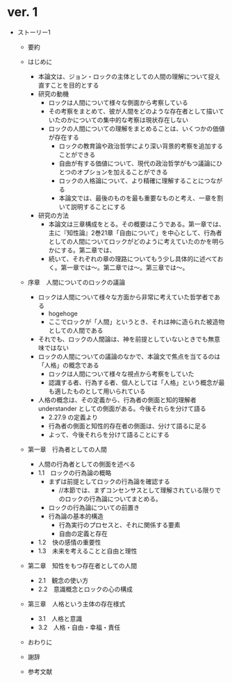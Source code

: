 # ver. 1
- ストーリー1
    -   要約
    -   はじめに
        -   本論文は、ジョン・ロックの主体としての人間の理解について捉え直すことを目的とする
        -   研究の動機
            -   ロックは人間について様々な側面から考察している
            -   その考察をまとめて、彼が人間をどのような存在者として描いていたのかについての集中的な考察は現状存在しない
            -   ロックの人間についての理解をまとめることは、いくつかの価値が存在する
                -   ロックの教育論や政治哲学により深い背景的考察を追加することができる
                -   自由が有する価値について、現代の政治哲学がもつ議論にひとつのオプションを加えることができる
                -   ロックの人格論について、より精確に理解することにつながる
                -   本論文では、最後のものを最も重要なものと考え、一章を割いて説明することにする
        -   研究の方法
            -   本論文は三章構成をとる。その概要はこうである。第一章では、主に『知性論』2巻21章「自由について」を中心として、行為者としての人間についてロックがどのように考えていたのかを明らかにする。第二章では、
            -   続いて、それぞれの章の理路についてもう少し具体的に述べておく。第一章では〜。第二章では〜。第三章では〜。
    -   序章　人間についてのロックの議論
        -   ロックは人間について様々な方面から非常に考えていた哲学者である
            -   hogehoge
            -   ここでロックが「人間」というとき、それは神に造られた被造物としての人間である
        -   それでも、ロックの人間論は、神を前提としていないときでも無意味ではない
        -   ロックの人間についての議論のなかで、本論文で焦点を当てるのは「人格」の概念である
            -   ロックは人間について様々な視点から考察をしていた
            -   認識する者、行為する者、個人としては「人格」という概念が最も適したものとして用いられている
        -   人格の概念は、その定義から、行為者の側面と知的理解者 understander としての側面がある。今後それらを分けて語る
            -   2.27.9 の定義より
            -   行為者の側面と知性的存在者の側面は、分けて語るに足る
            -   よって、今後それらを分けて語ることにする
    -   第一章　行為者としての人間
        -   人間の行為者としての側面を述べる
        -   1.1　ロックの行為論の概略
            -   まずは前提としてロックの行為論を確認する
                -   //本節では、まずコンセンサスとして理解されている限りでのロックの行為論についてまとめる。
            -   ロックの行為論についての前置き
            -   行為論の基本的構造
                -   行為実行のプロセスと、それに関係する要素
                -   自由の定義と存在
        -   1.2　快の感情の重要性
        -   1.3　未来を考えることと自由と理性
    -   第二章　知性をもつ存在者としての人間
        -   2.1　観念の使い方
        -   2.2　意識概念とロックの心の構成
    -   第三章　人格という主体の存在様式
        -   3.1　人格と意識
        -   3.2　人格・自由・幸福・責任
    -   おわりに
        
    -   謝辞
    -   参考文献